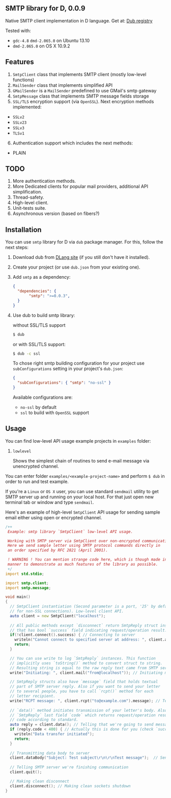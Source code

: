 ## SMTP library for D, 0.0.9

Native SMTP client implementation in D language.
Get at: [Dub registry](http://code.dlang.org/packages/smtp)

Tested with:
 * `gdc-4.8` `dmd-2.065.0` on Ubuntu 13.10
 * `dmd-2.065.0` on OS X 10.9.2

## Features

 1. `SmtpClient` class that implements SMTP client (mostly low-level functions)
 2. `MailSender` class that implements simplified API
 3. `GMailSender` is a `MailSender` predefined to use GMail's smtp gateway
 4. `SmtpMessage` class that implements SMTP message fields storage
 5. `SSL/TLS` encryption support (via `OpenSSL`). Next encryption methods implemented:
   
   - `SSLv2`
   - `SSLv23`
   - `SSLv3`
   - `TLSv1`
 6. Authentication support which includes the next methods:

   * PLAIN

## TODO

 1. More authentication methods.
 2. More Dedicated clients for popular mail providers, additional API simplification.
 3. Thread-safety.
 4. High-level client.
 5. Unit-tests suite.
 6. Asynchronous version (based on fibers?)
 
## Installation

You can use `smtp` library for D via `dub` package manager.
For this, follow the next steps:
 
 1. Download dub from [DLang site](http://code.dlang.org) (if you still don't have it installed).
 2. Create your project (or use `dub.json` from your existing one).
 3. Add `smtp` as a dependency:

     ```JSON
     {
       "dependencies": {
       		"smtp": ">=0.0.3",
       }
     }
     ```
 4. Use dub to build smtp library:

     without SSL/TLS support
     ```bash
     $ dub
     ```
     or with SSL/TLS support:
     ```bash
     $ dub -c ssl
     ```
     To chose right smtp building configuration for your project use `subConfigurations` setting in
     your project's `dub.json`:
     ```json
     {
       "subConfigurations": { "smtp": "no-ssl" }
     }
     ```
     Available configurations are:
       * `no-ssl` by default
       * `ssl` to build with `OpenSSL` support

## Usage

You can find low-level API usage example projects in `examples` folder:

 1. `lowlevel`
    
    Shows the simplest chain of routines to send e-mail message via
    unencrypted channel.

You can enter folder `examples/<example-project-name>` and perform `$ dub` in order
to run and test example.

If you're a `Linux` or `OS X` user, you can use standard `sendmail` utility
to get SMTP server up and running on your local host. For that just open
new terminal tab or window and type `sendmail`.

Here's an example of high-level `SmtpClient` API usage for sending sample email
either using open or encrypted channel.

```D
/++
 Example: smtp library `SmtpClient` low-level API usage.

 Working with SMTP server via SmtpClient over non-encrypted communication channel.
 Here we send sample letter using SMTP protocol commands directly in
 an order specified by RFC 2821 (April 2001).

 ! WARNING ! You can mention strange code here, which is though made in such a special
 manner to demonstrate as much features of the library as possible.
 +/
import std.stdio;

import smtp.client;
import smtp.message;

void main()
{
  // SmtpClient instantiation (Second parameter is a port, '25' by default
  // for non-SSL connections). Low-level client API.
  auto client = new SmtpClient("localhost");
  
  // All public methods except `disconnect` return SmtpReply struct instance
  // that has bool `success` field indicating request/operation result.
  if(!client.connect().success) { // Connecting to server
    writeln("Cannot connect to specified server at address: ", client.address);
    return;
  }

  // You can use write to log `SmtpReply` instances. This function
  // implicitly uses `toString()` method to convert struct to string.
  // Resulting string is equal to the raw reply text came from SMTP server.
  write("Initiating: ", client.mail("from@localhost")); // Initiating mail sending

  // SmtpReply structs also have `message` field that holds textual
  // part of SMTP server reply. Also if you want to send your letter
  // to several people, you have to call `rcpt()` method for each
  // letter recipient.
  write("RCPT message: ", client.rcpt("to@example.com").message); // Telling server who must receive our e-mail
  
  // `data()` method initiates transmission of your letter's body. Also check
  // `SmtpReply` last field `code` which returns request/operation result
  // code according to standard.
  auto reply = client.data(); // Telling that we're going to send message body
  if (reply.code < 400) { // Actually this is done for you (check `success` field)
    writeln("Data transfer initiated");
    return;
  }
  
  // Transmitting data body to server
  client.dataBody("Subject: Test subject\r\n\r\nTest message");  // Sending message body
  
  // Telling SMTP server we're finishing communication
  client.quit();

  // Making clean disconnect
  client.disconnect(); // Making clean sockets shutdown
}
```